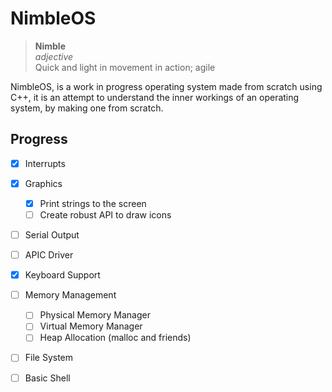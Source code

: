 
# NimbleOS

> **Nimble**\
> *adjective*\
> Quick and light in movement in action; agile

NimbleOS, is a work in progress operating system made from scratch using C++, 
it is an attempt to understand the inner workings of an operating system, by
making one from scratch.


## Progress

- [x] Interrupts
- [x] Graphics
    - [x] Print strings to the screen 
    - [ ] Create robust API to draw icons
- [ ] Serial Output
- [ ] APIC Driver
- [x] Keyboard Support
- [ ] Memory Management
    - [ ] Physical Memory Manager
    - [ ] Virtual Memory Manager
    - [ ] Heap Allocation (malloc and friends)
- [ ] File System
- [ ] Basic Shell

